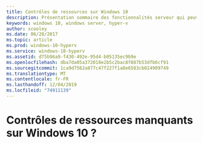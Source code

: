 ```yaml
---
title: Contrôles de ressources sur Windows 10
description: Présentation sommaire des fonctionnalités serveur qui peuvent s’afficher, mais ne sont pas utilisables, dans le Gestionnaire Hyper-V sur Windows 10.
keywords: windows 10, windows server, hyper-v
author: scooley
ms.date: 06/28/2017
ms.topic: article
ms.prod: windows-10-hyperv
ms.service: windows-10-hyperv
ms.assetid: d75b96a9-f430-492e-95d4-b05135ec9b9e
ms.openlocfilehash: dba7da05a372018e2b5c2bac8f887b53dfb6cf91
ms.sourcegitcommit: 1ca9d7562a877c47f227f1a8e6583cb024909749
ms.translationtype: MT
ms.contentlocale: fr-FR
ms.lasthandoff: 12/04/2019
ms.locfileid: "74911139"
---
```

# <a name="resource-controls-missing-on-windows-10"></a>Contrôles de ressources manquants sur Windows 10 ?
